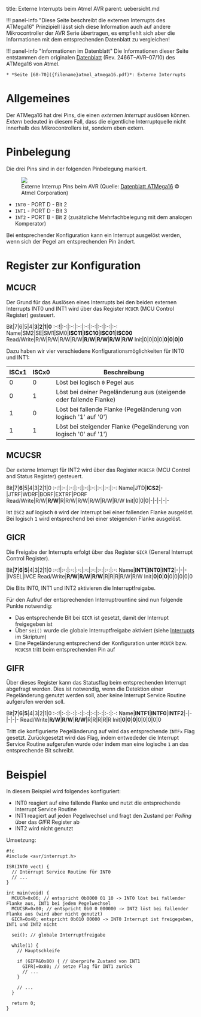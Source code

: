 title: Externe Interrupts beim Atmel AVR
parent: uebersicht.md

!!! panel-info "Diese Seite beschreibt die externen Interrupts des ATMega16"
    Prinzipiell lässt sich diese Information auch auf andere Mikrocontroller der AVR Serie übertragen, es empfiehlt sich
    aber die Informationen mit dem entsprechenden Datenblatt zu vergleichen!

!!! panel-info "Informationen im Datenblatt"
    Die Informationen dieser Seite entstammen dem originalen [Datenblatt]({filename}atmel_atmega16.pdf)
    (Rev. 2466T–AVR–07/10) des ATMega16 von Atmel.

    * *Seite [68-70]({filename}atmel_atmega16.pdf)*: Externe Interrupts

# Allgemeines

Der ATMega16 hat drei Pins, die einen *externen Interrupt* auslösen können. *Extern* bedeuted in diesem Fall, dass die
eigentliche Interruptquelle nicht innerhalb des Mikrocontrollers ist, sondern eben extern.

# Pinbelegung
Die drei Pins sind in der folgenden Pinbelegung markiert.
<figure><img src="{filename}avr_ext_interrupt_pins.svg"><figcaption>Externe Interrup Pins beim AVR (Quelle: <a href="http://www.atmel.com/images/doc2466.pdf">Datenblatt ATMega16</a> &copy; Atmel Corporation)</figcaption></figure>

* `INT0` - PORT D - Bit 2
* `INT1` - PORT D - Bit 3
* `INT2` - PORT B - Bit 2 (zusätzliche Mehrfachbelegung mit dem analogen Komperator)

Bei entsprechender Konfiguration kann ein Interrupt ausgelöst werden, wenn sich der Pegel am entsprechenden Pin ändert.

# Register zur Konfiguration
## MCUCR
Der Grund für das Auslösen eines Interrupts bei den beiden externen Interrupts INT0 und INT1 wird über das Register `MCUCR` (MCU Control Register) gesteuert.

Bit|7|6|5|4|**3**|**2**|**1**|**0**
:-:!|:-:|:-:|:-:|:-:|:-:|:-:|:-:|:-:
Name|SM2|SE|SM1|SM0|**ISC11**|**ISC10**|**ISC01**|**ISC00**
Read/Write|R/W|R/W|R/W|R/W|**R/W**|**R/W**|**R/W**|**R/W**
Init|0|0|0|0|**0**|**0**|**0**|**0**

Dazu haben wir vier verschiedene Konfigurationsmöglichkeiten für INT0 und INT1:

ISCx1 | ISCx0 | Beschreibung
-|-|-
0|0|Löst bei logisch `0` Pegel aus
0|1|Löst bei deiner Pegeländerung aus (steigende oder fallende Flanke)
1|0|Löst bei fallende Flanke (Pegeländerung von logisch '1' auf '0')
1|1|Löst bei steigender Flanke (Pegeländerung von logisch '0' auf '1')

## MCUCSR
Der externe Interrupt für INT2 wird über das Register `MCUCSR` (MCU Control and Status Register) gesteuert.

Bit|7|**6**|5|4|3|2|1|0
:-:!|:-:|:-:|:-:|:-:|:-:|:-:|:-:|:-:
Name|JTD|**ICS2**|-|JTRF|WDRF|BORF|EXTRF|PORF
Read/Write|R/W|**R/W**|R|R/W|R/W|R/W|R/W|R/W
Init|0|0|0|-|-|-|-|-

Ist `ISC2` auf logisch `0` wird der Interrupt bei einer fallenden Flanke ausgelöst. Bei logisch `1` wird entsprechend
bei einer steigenden Flanke ausgelöst.

## GICR
Die Freigabe der Interrupts erfolgt über das Register `GICR` (General Interrupt Control Register).

Bit|**7**|**6**|**5**|4|3|2|1|0
:-:!|:-:|:-:|:-:|:-:|:-:|:-:|:-:|:-:
Name|**INT1**|**INT0**|**INT2**|-|-|-|IVSEL|IVCE
Read/Write|**R/W**|**R/W**|**R/W**|R|R|R|R/W|R/W
Init|**0**|**0**|**0**|0|0|0|0|0

Die Bits INT0, INT1 und INT2 aktivieren die Interruptfreigabe.

Für den Aufruf der entsprechenden Interruptrountine sind nun folgende Punkte notwendig:

* Das entsprechende Bit bei `GICR` ist gesetzt, damit der Interrupt freigegeben ist
* Über `sei()` wurde die globale Interruptfreigabe aktiviert (siehe [Interrupts]({filename}avr_interrupts.md) im Skriptum)
* Eine Pegeländerung entsprechend der Konfiguration unter `MCUCR` bzw. `MCUCSR` tritt beim entsprechenden Pin auf

## GIFR
Über dieses Register kann das Statusflag beim entsprechenden Interrupt abgefragt werden. Dies ist notwendig, wenn die
Detektion einer Pegeländerung genutzt werden soll, aber keine Interrupt Service Routine aufgerufen werden soll.

Bit|**7**|**6**|**5**|4|3|2|1|0
:-:!|:-:|:-:|:-:|:-:|:-:|:-:|:-:|:-:
Name|**INTF1**|**INTF0**|**INTF2**|-|-|-|-|-
Read/Write|**R/W**|**R/W**|**R/W**|R|R|R|R|R
Init|**0**|**0**|**0**|0|0|0|0|0

Tritt die konfigurierte Pegeländerung auf wird das entsprechende `INTFx` Flag gesetzt. Zurückgesetzt wird das Flag,
indem entwededer die Interrupt Service Routine aufgerufen wurde oder indem man eine logische `1` an das entsprechende
Bit schreibt.

# Beispiel
In diesem Beispiel wird folgendes konfiguriert:

* INT0 reagiert auf eine fallende Flanke und nutzt die entsprechende Interrupt Service Routine
* INT1 reagiert auf jeden Pegelwechsel und fragt den Zustand per *Polling* über das *GIFR* Register ab
* INT2 wird nicht genutzt

Umsetzung:

    #!c
    #include <avr/interrupt.h>
    
    ISR(INT0_vect) {
      // Interrupt Service Routine für INT0
      // ...
    }

    int main(void) {
      MCUCR=0x06; // entspricht 0b0000 01 10 -> INT0 löst bei fallender Flanke aus, INT1 bei jedem Pegelwechsel
      MCUCSR=0x00; // entspricht 0b0 0 000000 -> INT2 löst bei fallender Flanke aus (wird aber nicht genutzt)
      GICR=0x40; entspricht 0b010 00000 -> INT0 Interrupt ist freigegeben, INT1 und INT2 nicht

      sei(); // globale Interruptfreigabe

      while(1) {
        // Hauptschleife

        if (GIFR&0x80) { // überprüfe Zustand von INT1
          GIFR|=0x80; // setze Flag für INT1 zurück
          // ...
        }

        // ...
      }

      return 0;
    }
